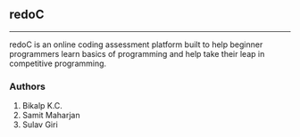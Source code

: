 ## redoC ##
---
redoC is an online coding assessment platform built to help beginner programmers learn basics of programming and help take their leap in competitive programming.

### Authors ###
1. Bikalp K.C.
2. Samit Maharjan
3. Sulav Giri
